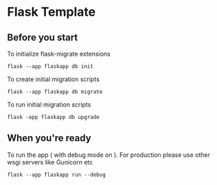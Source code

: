 # Flask Template

## Before you start
To initialize flask-migrate extensions

`flask --app flaskapp db init`

To create initial migration scripts

`flask --app flaskapp db migrate`

To run initial migration scripts

`flask -app flaskapp db upgrade`

## When you're ready
To run the app ( with debug mode on ). For production please use other wsgi servers like Gunicorn etc

`flask --app flaskapp run --debug`
